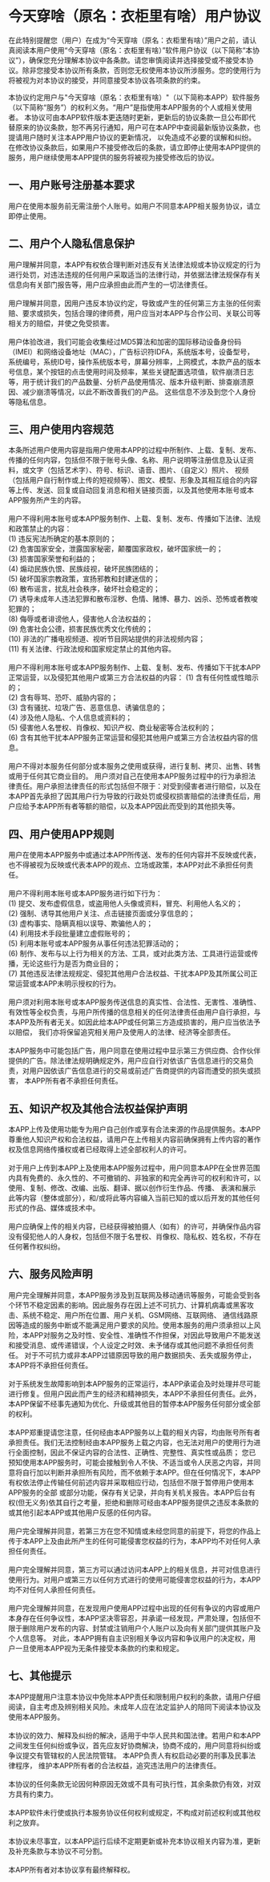 # 今天穿啥（原名：衣柜里有啥）用户协议
在此特别提醒您（用户）在成为“今天穿啥（原名：衣柜里有啥）”用户之前，请认真阅读本用户使用“今天穿啥（原名：衣柜里有啥）”软件用户协议（以下简称“本协议”），确保您充分理解本协议中各条款。请您审慎阅读并选择接受或不接受本协议。除非您接受本协议所有条款，否则您无权使用本协议所涉服务。您的使用行为将被视为对本协议的接受，并同意接受本协议各项条款的约束。<br>

本协议约定用户与"今天穿啥（原名：衣柜里有啥）"（以下简称本APP）软件服务（以下简称“服务”）的权利义务。“用户”是指使用本APP服务的个人或相关使用者。 本协议可由本APP软件版本更迭随时更新，更新后的协议条款一旦公布即代替原来的协议条款，恕不再另行通知，用户可在本APP中查阅最新版协议条款，也提请用户随时关注本APP用户协议的更新情况， 以免造成不必要的误解和纠纷。在修改协议条款后，如果用户不接受修改后的条款，请立即停止使用本APP提供的服务，用户继续使用本APP提供的服务将被视为接受修改后的协议。

## 一、用户账号注册基本要求
用户在使用本服务前无需注册个人账号。如用户不同意本APP相关服务协议，请立即停止使用。

## 二、用户个人隐私信息保护
用户理解并同意，本APP有权依合理判断对违反有关法律法规或本协议规定的行为进行处罚，对违法违规的任何用户采取适当的法律行动，并依据法律法规保存有关信息向有关部门报告等，用户应承担由此而产生的一切法律责任。<br>
<br>
用户理解并同意，因用户违反本协议约定，导致或产生的任何第三方主张的任何索赔、要求或损失，包括合理的律师费，用户应当对本APP与合作公司、关联公司等相关方的赔偿，并使之免受损害。<br>
<br>
用户体验改进，我们可能会收集经过MD5算法和加密的国际移动设备身份码（IMEI）和网络设备地址（MAC），广告标识符IDFA，系统版本号，设备型号，系统编号，系统ID号，操作系统版本号，屏幕分辨率，上网模式，本款产品的版本号信息，某个按钮的点击使用时间及频率，某些关键配置选项值，软件崩溃日志等，用于统计我们的产品数量、分析产品使用情况、版本升级判断、排查崩溃原因、减少崩溃等情况，以此不断改善我们的产品。 这些信息不涉及到您个人身份等隐私信息。

## 三、用户使用内容规范
本条所述用户使用内容是指用户使用本APP的过程中所制作、上载、复制、发布、传播的任何内容，包括但不限于账号头像、名称、用户说明等注册信息及认证资料，或文字（包括艺术字）、符号、标识、语音、图片、（自定义）照片、 视频（包括用户自行制作或上传的短视频等）、图文、模型、形象及其相互组合的内容等上传、发送、回复或自动回复消息和相关链接页面，以及其他使用本账号或本APP服务所产生的内容。<br>
<br>
用户不得利用本账号或本APP服务制作、上载、复制、发布、传播如下法律、法规和政策禁止的内容：<br>
(1) 违反宪法所确定的基本原则的；<br>
(2) 危害国家安全，泄露国家秘密，颠覆国家政权，破坏国家统一的；<br>
(3) 损害国家荣誉和利益的；<br>
(4) 煽动民族仇恨、民族歧视，破坏民族团结的；<br>
(5) 破坏国家宗教政策，宣扬邪教和封建迷信的；<br>
(6) 散布谣言，扰乱社会秩序，破坏社会稳定的；<br>
(7) 诱导未成年人违法犯罪和散布淫秽、色情、赌博、暴力、凶杀、恐怖或者教唆犯罪的；<br>
(8) 侮辱或者诽谤他人，侵害他人合法权益的；<br>
(9) 危害社会公德，损害民族优秀文化传统的；<br>
(10) 非法的广播电视频道、视听节目网站提供的非法视频内容；<br>
(11) 有关法律、行政法规和国家规定禁止的其他内容。<br>
<br>
用户不得利用本账号或本APP服务制作、上载、复制、发布、传播如下干扰本APP正常运营，以及侵犯其他用户或第三方合法权益的内容：
(1) 含有任何性或性暗示的；<br>
(2) 含有辱骂、恐吓、威胁内容的；<br>
(3) 含有骚扰、垃圾广告、恶意信息、诱骗信息的；<br>
(4) 涉及他人隐私、个人信息或资料的；<br>
(5) 侵害他人名誉权、肖像权、知识产权、商业秘密等合法权利的；<br>
(6) 含有其他干扰本APP服务正常运营和侵犯其他用户或第三方合法权益内容的信息。<br>
<br>
用户不得对本服务任何部分或本服务之使用或获得，进行复制、拷贝、出售、转售或用于任何其它商业目的。
用户须对自己在使用本APP服务过程中的行为承担法律责任。用户承担法律责任的形式包括但不限于：对受到侵害者进行赔偿，以及在本APP首先承担了因其用户行为导致的行政处罚或侵权损害赔偿的法律责任后，用户应给予本APP所有者等额的赔偿，以及本APP因此而受到的其他损失等。

## 四、用户使用APP规则
用户在使用本APP服务中或通过本APP所传送、发布的任何内容并不反映或代表，也不得被视为反映或代表本APP的观点、立场或政策，本APP对此不承担任何责任。<br>
<br>
用户不得利用本账号或本APP服务进行如下行为：<br>
(1) 提交、发布虚假信息，或盗用他人头像或资料，冒充、利用他人名义的；<br>
(2) 强制、诱导其他用户关注、点击链接页面或分享信息的；<br>
(3) 虚构事实、隐瞒真相以误导、欺骗他人的；<br>
(4) 利用技术手段批量建立虚假账号的；<br>
(5) 利用本账号或本APP服务从事任何违法犯罪活动的；<br>
(6) 制作、发布与以上行为相关的方法、工具，或对此类方法、工具进行运营或传播，无论这些行为是否为商业目的；<br>
(7) 其他违反法律法规规定、侵犯其他用户合法权益、干扰本APP及其所属公司正常运营或本APP未明示授权的行为。<br>
<br>
用户须对利用本账号或本APP服务传送信息的真实性、合法性、无害性、准确性、有效性等全权负责，与用户所传播的信息相关的任何法律责任由用户自行承担，与本APP及所有者无关。如因此给本APP或任何第三方造成损害的，用户应当依法予以赔偿， 我们亦将保留追究相关用户及使用人的法律、经济等全部责任。<br>
<br>
本APP服务中可能包括广告，用户同意在使用过程中显示第三方供应商、合作伙伴提供的广告。除法律法规明确规定外，用户应自行对依该广告信息进行的交易负责，对用户因依该广告信息进行的交易或前述广告商提供的内容而遭受的损失或损害， 本APP所有者不承担任何责任。

## 五、知识产权及其他合法权益保护声明
本APP上传及使用功能专为用户自己创作或享有合法来源的作品提供服务。本APP尊重他人知识产权和合法权益，请用户在上传相关内容前确保拥有上传内容的著作权及信息网络传播权或者已经取得上述全部权利人的许可。<br>
<br>
对于用户上传到本APP上及使用本APP服务过程中，用户同意本APP在全世界范围内具有免费的、永久性的、不可撤销的、非独家的和完全再许可的权利和许可，以使用、复制、修改、改编、出版、翻译、据以创作衍生作品、传播、 表演和展示此等内容（整体或部分），和/或将此等内容编入当前已知的或以后开发的其他任何形式的作品、媒体或技术中。<br>
<br>
用户应确保上传的相关内容，已经获得被拍摄人（如有）的许可，并确保作品内容没有侵犯他人的人身权，包括但不限于名誉权、肖像权、隐私权、姓名权，不存在任何著作权纠纷。<br>

## 六、服务风险声明
用户完全理解并同意，本APP服务涉及到互联网及移动通讯等服务，可能会受到各个环节不稳定因素的影响。因此服务存在因上述不可抗力、计算机病毒或黑客攻击、系统不稳定、用户所在位置、用户关机、GSM网络、互联网络、 通信线路原因等造成的服务中断或不能满足用户要求的风险。使用本服务的用户须承担以上风险，本APP对服务之及时性、安全性、准确性不作担保，对因此导致用户不能发送和接受消息、或传递错误，个人设定之时效、未予储存或其他问题不承担任何责任。 对于不可抗力或非本APP过错原因导致的用户数据损失、丢失或服务停止，本APP将不承担任何责任。<br>
<br>
对于系统发生故障影响到本APP服务的正常运行，本APP承诺会及时处理并尽可能进行修复。但用户因此而产生的经济和精神损失，本APP不承担任何责任。此外，本APP保留不经事先通知为优化、升级或其他目的暂停本APP服务任何部分或全部的权利。<br>
<br>
本APP郑重提请您注意，任何经由本APP服务以上载的相关内容，均由账号所有者承担责任。我们无法控制经由本APP服务上载之内容，也无法对用户的使用行为进行全面控制，因此不保证内容的合法性、正确性、完整性、真实性或品质； 您已预知使用本APP服务时，可能会接触到令人不快、不适当或令人厌恶之内容，并同意将自行加以判断并承担所有风险，而不依赖于本APP。但在任何情况下，本APP有权依法停止传输任何前述内容并采取相应行动，包括但不限于暂停用户使用本APP服务的全部 或部分功能，保存有关记录，并向有关机关报告。本APP后台有权(但无义务)依其自行之考量，拒绝和删除可经由本APP服务提供之违反本条款的或其他引起本APP或其他用户反感的任何内容。<br>
<br>
用户完全理解并同意，若第三方在您不知情或未经您同意的前提下，将您的作品上传于本APP上及由此所产生的任何可能侵害您权益的行为，本APP均不对任何人承担任何责任。<br>
<br>
用户完全理解并同意，第三方可以通过访问本APP上的相关信息，并可对信息进行使用行为。对用户或第三方以任何方式进行的使用可能侵害您权益的行为，本APP均不对任何人承担任何责任。<br>
<br>
用户完全理解并同意，在发现用户使用APP过程中出现的任何有争议的内容或用户本身存在任何争议性，本APP坚决零容忍，并承诺一经发现，严肃处理，包括但不限于删除用户发布的内容、封禁或注销用户个人账户以及向有关部门提供其账户及个人信息等。 对此，本APP拥有自主识别相关争议内容和争议用户的决定权，用户一旦使用本APP视为无条件接受本条款的约束和规定。<br>

## 七、其他提示
本APP提醒用户注意本协议中免除本APP责任和限制用户权利的条款，请用户仔细阅读，自主考虑及辨别相关风险。未成年人应在法定监护人的陪同下阅读本协议及使用本APP服务。<br>
<br>
本协议的效力、解释及纠纷的解决，适用于中华人民共和国法律。若用户和本APP之间发生任何纠纷或争议，首先应友好协商解决，协商不成的，用户同意将纠纷或争议提交有管辖权的人民法院管辖。 本APP负责人有权启动必要的刑事及民事法律程序， 维护本APP所有者的合法权益，追究违法用户的法律责任。<br>
<br>
本协议的任何条款无论因何种原因无效或不具有可执行性，其余条款仍有效，对双方具有约束力。<br>
<br>
本APP软件未行使或执行本服务协议任何权利或规定，不构成对前述权利或其他权利之放弃。<br>
<br>
本协议未尽事宜，以本APP运行后续不定期更新或补充本协议相关内容为准，更新及补充条款与本协议不可分割。<br>
<br>
本APP所有者对本协议享有最终解释权。
